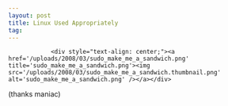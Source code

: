 ```yaml
---
layout: post
title: Linux Used Appropriately
tag: 
---
```



                <div style="text-align: center;"><a href='/uploads/2008/03/sudo_make_me_a_sandwich.png' title='sudo_make_me_a_sandwich.png'><img src='/uploads/2008/03/sudo_make_me_a_sandwich.thumbnail.png' alt='sudo_make_me_a_sandwich.png' /></a></div>
<p>(thanks maniac)</p>
            
